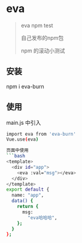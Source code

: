 # eva

> eva npm test
>
> 自己发布的npm包
>
> npm 的滚动小测试

## 安装

npm i eva-burn

## 使用

main.js 中引入

````bash
import eva from 'eva-burn'
Vue.use(eva)

页面中使用
​```bash
<template>
  <div id="app">
	<eva :val="msg"></eva>
  </div>
</template>
export default {
  name: "app",
  data() {
    return {
      msg:
        "eva哈哈哈",
    };
  }
};
````
